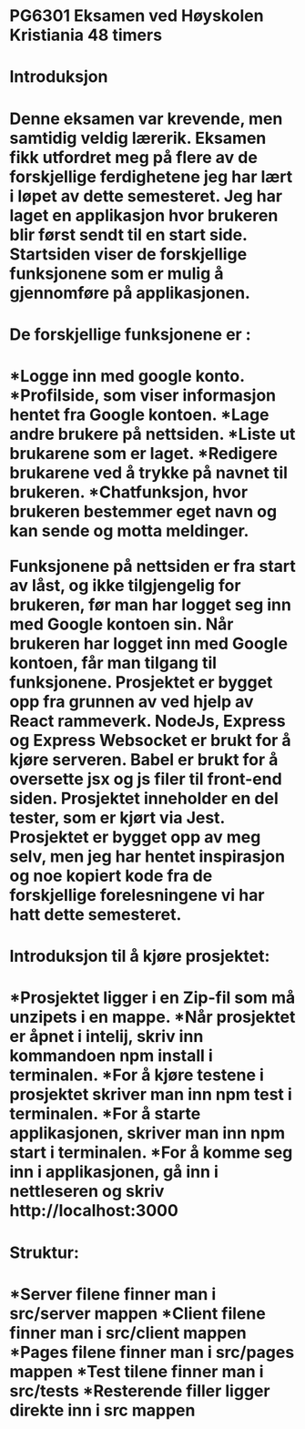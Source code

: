 <h1>PG6301 Eksamen ved Høyskolen Kristiania 48 timers<h1/>

<h1>Introduksjon<h1/>

Denne eksamen var krevende, men samtidig veldig lærerik. Eksamen fikk utfordret meg på flere av de forskjellige ferdighetene jeg har lært i løpet av dette semesteret. Jeg har laget en applikasjon hvor brukeren blir først sendt til en start side. Startsiden viser de forskjellige funksjonene som er mulig å gjennomføre på applikasjonen. 

<h1>De forskjellige funksjonene er : <h1/>

*Logge inn med google konto.
*Profilside, som viser informasjon hentet fra Google kontoen.
*Lage andre brukere på nettsiden.
*Liste ut brukarene som er laget.
*Redigere brukarene ved å trykke på navnet til brukeren.
*Chatfunksjon, hvor brukeren bestemmer eget navn og kan sende og motta meldinger.

Funksjonene på nettsiden er fra start av låst, og ikke tilgjengelig for brukeren, før man har logget seg inn med Google kontoen sin. Når brukeren har logget inn med Google kontoen, får man tilgang til funksjonene. 
Prosjektet er bygget opp fra grunnen av ved hjelp av React rammeverk.  NodeJs, Express og Express Websocket er brukt for å kjøre serveren. Babel er brukt for å oversette jsx og js filer til front-end siden. Prosjektet inneholder en del tester, som er kjørt via Jest. Prosjektet er bygget opp av meg selv, men jeg har hentet inspirasjon og noe kopiert kode fra de forskjellige forelesningene vi har hatt dette semesteret. 

<h1>Introduksjon til å kjøre prosjektet:<h1/>

*Prosjektet ligger i en Zip-fil som må unzipets i en mappe.
*Når prosjektet er åpnet i intelij, skriv inn kommandoen npm install i terminalen.
*For å kjøre testene i prosjektet skriver man inn npm test i terminalen.
*For å starte applikasjonen, skriver man inn npm start i terminalen.
*For å komme seg inn i applikasjonen, gå inn i nettleseren og skriv http://localhost:3000

<h1>Struktur:<h1/>

*Server filene finner man i src/server mappen
*Client filene finner man i src/client mappen
*Pages filene finner man i src/pages mappen
*Test tilene finner man i src/__tests__
*Resterende filler ligger direkte inn i src mappen
